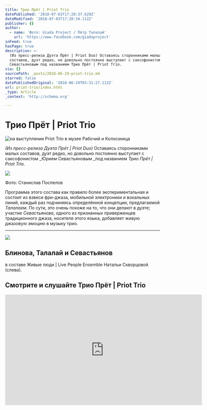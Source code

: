 ```yaml
---
title: Трио Прёт | Priot Trio
datePublished: '2018-07-03T17:20:37.629Z'
dateModified: '2018-07-03T17:20:34.112Z'
publisher: {}
author:
  - name: 'Фото: Giada Project / Пётр Талалай'
    url: 'https://www.facebook.com/giadaproject'
inFeed: true
hasPage: true
description: >-
  (Из пресс-релиза Дуэта Прёт | Priot Duo) Оставаясь сторонниками малых
  составов, дуэт редко, но довольно постоянно выступает с саксофонистом Юрием
  Севастьяновым под названием Трио Прёт | Priot Trio.
via: {}
sourcePath: _posts/2018-06-29-priot-trio.md
starred: false
datePublishedOriginal: '2018-06-29T03:31:27.113Z'
url: priot-trio/index.html
_type: Article
_context: 'http://schema.org'

---
```

# Трио Прёт | Priot Trio
![на выступлении Priot Trio в музее Рабочий и Колхозница](https://the-grid-user-content.s3-us-west-2.amazonaws.com/1b1427ce-1b64-4e18-a28e-aa86b171ca66.png)

_(Из пресс-релиза Дуэта Прёт | Priot Duo)_ Оставаясь сторонниками малых составов, дуэт редко, но довольно постоянно выступает с саксофонистом _Юрием Севастьяновым _под названием _Трио Прёт | Priot Trio._

<article style=""><img src="https://s3-us-west-2.amazonaws.com/the-grid-img/p/4a2e9ae59534b6aaf4bac05a6b11937a0eb86ee8.jpg" /><p>Фото: Станислав Поспелов</p></article>

Программа этого состава как правило более экспериментальная и состоит из взвеси фри-джаза, мобильной электроники и вокальных линий, каждый раз подчиняясь определённой концепции, предлагаемой _Талалаем_. По сути, это очень похоже на то, что они делают в дуэте; участие _Севастьянова_, одного из признанных приверженцев традиционного джаза, носителя этого языка, добавляет живую джазовую эмоцию в музыку трио.

---

<article style=""><img src="https://the-grid-user-content.s3-us-west-2.amazonaws.com/9562d1b4-e069-4a3e-a3fc-ec759ecf2b6a.jpg" /><h1>Блинова, Талалай и Севастьянов</h1><p>в составе Живые люди | Live People Ensemble Натальи Скворцовой (слева).</p></article>

## Смотрите и слушайте Трио Прёт | Priot Trio

<iframe src="https://cdn.embedly.com/widgets/media.html?src=https%3A%2F%2Fwww.youtube.com%2Fembed%2FZ7cwgbjFiEE%3Ffeature%3Doembed&amp;url=http%3A%2F%2Fwww.youtube.com%2Fwatch%3Fv%3DZ7cwgbjFiEE&amp;image=https%3A%2F%2Fi.ytimg.com%2Fvi%2FZ7cwgbjFiEE%2Fhqdefault.jpg&amp;key=a715cf41cc93453ca338d350cd26f87b&amp;type=text%2Fhtml&amp;schema=youtube" width="640" height="360" scrolling="no" frameborder="0" allowfullscreen="" style=""></iframe>